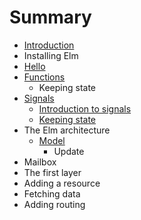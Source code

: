 # Summary

* [Introduction](README.md)
* Installing Elm
* [Hello](hello.md)
* [Functions](chapter1.md)
   * Keeping state
* [Signals](signals.md)
   * [Introduction to signals](signals/introduction.md)
   * [Keeping state](signals/keeping_state.md)
* The Elm architecture
   * [Model](elm_arch/model.md)
       * Update
* Mailbox
* The first layer
* Adding a resource
* Fetching data
* Adding routing

